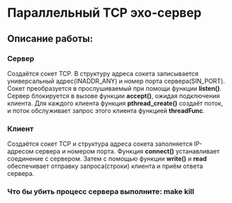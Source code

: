 # Параллельный TCP эхо-сервер

## Описание работы:
### Сервер
Создаётся сокет TCP. В структуру адреса сокета записывается универсальный адрес(INADDR_ANY) и номер порта сервера(SIN_PORT). Сокет  преобразуется в прослушиваемый при помощи функции **listen()**. Сервер блокируется в вызове функции **accept()**, ожидая подключения клиента. Для каждого клиента функция **pthread_create()** создаёт поток, и поток обслуживает запрос этого клиента функцией **threadFunc**.

### Клиент
Создаётся сокет TCP и структура адреса сокета заполняется IP-адресом сервера и номером порта. Функция **connect()** устанавливает соединение с сервером. Затем с помощью функции **write()** и **read** обеспечивает отправку запроса(строки) клиента и приём ответа сервера.

### Что бы убить процесс сервера выполните: make kill

